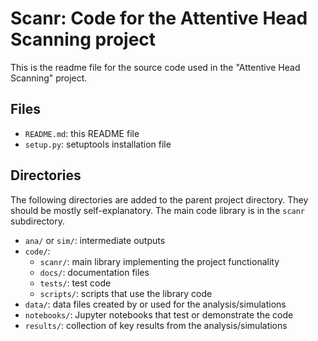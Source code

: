 # Scanr: Code for the Attentive Head Scanning project

This is the readme file for the source code used in the "Attentive Head Scanning" project.

## Files

* `README.md`: this README file
* `setup.py`: setuptools installation file

## Directories

The following directories are added to the parent project directory. They should be mostly self-explanatory. The main code library is in the `scanr` subdirectory.

* `ana/` or `sim/`: intermediate outputs
* `code/`:
    * `scanr/`: main library implementing the project functionality
    * `docs/`: documentation files
    * `tests/`: test code
    * `scripts/`: scripts that use the library code
* `data/`: data files created by or used for the analysis/simulations
* `notebooks/`: Jupyter notebooks that test or demonstrate the code
* `results/`: collection of key results from the analysis/simulations
